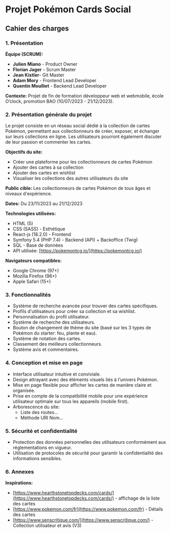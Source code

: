 # Projet Pokémon Cards Social

## Cahier des charges

### 1. Présentation

**Équipe (SCRUM):**
- **Julien Miano** - Product Owner
- **Florian Jager** - Scrum Master
- **Jean Kistler**- Git Master
- **Adam Mory** - Frontend Lead Developer
- **Quentin Moulliet** - Backend Lead Developer

**Contexte:**
Projet de fin de formation développeur web et webmobile, école O’clock, promotion BAO (10/07/2023 - 21/12/2023).

### 2. Présentation générale du projet

Le projet consiste en un réseau social dédié à la collection de cartes Pokémon, permettant aux collectionneurs de créer, exposer, et échanger sur leurs collections en ligne. Les utilisateurs pourront également discuter de leur passion et commenter les cartes.

**Objectifs du site:**
- Créer une plateforme pour les collectionneurs de cartes Pokémon
- Ajouter des cartes à sa collection
- Ajouter des cartes en wishlist
- Visualiser les collections des autres utilisateurs du site

**Public cible:**
Les collectionneurs de cartes Pokémon de tous âges et niveaux d'expérience.

**Dates:**
Du 23/11/2023 au 21/12/2023

**Technologies utilisées:**
- HTML (5)
- CSS (SASS) - Esthétique
- React-js (18.2.0) - Frontend
- Symfony 5.4 (PHP 7.4) - Backend (API) + Backoffice (Twig)
- SQL - Base de données
- API utilisée: [https://pokemontcg.io/](https://pokemontcg.io/)

**Navigateurs compatibles:**
- Google Chrome (97+)
- Mozilla Firefox (96+)
- Apple Safari (15+)

### 3. Fonctionnalités

- Système de recherche avancée pour trouver des cartes spécifiques.
- Profils d'utilisateurs pour créer sa collection et sa wishlist.
- Personnalisation du profil utilisateur.
- Système de recherche des utilisateurs.
- Bouton de changement de thème du site (basé sur les 3 types de Pokémon du starter: feu, plante et eau).
- Système de notation des cartes.
- Classement des meilleurs collectionneurs.
- Système avis et commentaires.

### 4. Conception et mise en page

- Interface utilisateur intuitive et conviviale.
- Design attrayant avec des éléments visuels liés à l'univers Pokémon.
- Mise en page flexible pour afficher les cartes de manière claire et organisée.
- Prise en compte de la compatibilité mobile pour une expérience utilisateur optimale sur tous les appareils (mobile first).
- Arborescence du site:
  - Liste des routes...
  - Méthode URI Nom...
  
### 5. Sécurité et confidentialité

- Protection des données personnelles des utilisateurs conformément aux réglementations en vigueur.
- Utilisation de protocoles de sécurité pour garantir la confidentialité des informations sensibles.

### 6. Annexes

**Inspirations:**
- [https://www.hearthstonetopdecks.com/cards/](https://www.hearthstonetopdecks.com/cards/) - affichage de la liste des cartes
- [https://www.pokemon.com/fr](https://www.pokemon.com/fr) - Détails des cartes
- [https://www.senscritique.com/](https://www.senscritique.com/) - Collection utilisateur et avis (V3)
